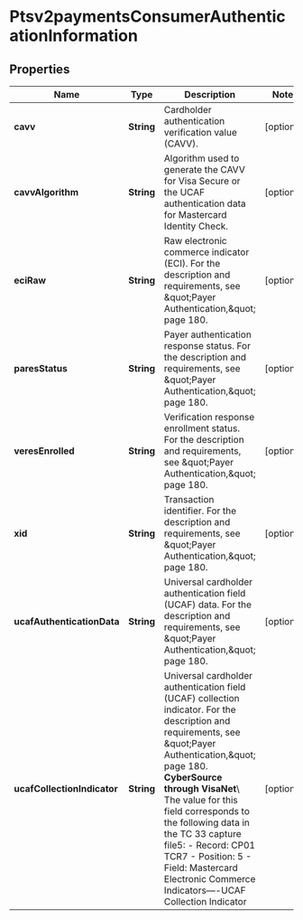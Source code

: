 
# Ptsv2paymentsConsumerAuthenticationInformation

## Properties
Name | Type | Description | Notes
------------ | ------------- | ------------- | -------------
**cavv** | **String** | Cardholder authentication verification value (CAVV). |  [optional]
**cavvAlgorithm** | **String** | Algorithm used to generate the CAVV for Visa Secure or the UCAF authentication data for Mastercard Identity Check.  |  [optional]
**eciRaw** | **String** | Raw electronic commerce indicator (ECI). For the description and requirements, see \&quot;Payer Authentication,\&quot; page 180. |  [optional]
**paresStatus** | **String** | Payer authentication response status. For the description and requirements, see \&quot;Payer Authentication,\&quot; page 180.  |  [optional]
**veresEnrolled** | **String** | Verification response enrollment status. For the description and requirements, see \&quot;Payer Authentication,\&quot; page 180. |  [optional]
**xid** | **String** | Transaction identifier. For the description and requirements, see \&quot;Payer Authentication,\&quot; page 180. |  [optional]
**ucafAuthenticationData** | **String** | Universal cardholder authentication field (UCAF) data.  For the description and requirements, see \&quot;Payer Authentication,\&quot; page 180.  |  [optional]
**ucafCollectionIndicator** | **String** | Universal cardholder authentication field (UCAF) collection indicator.  For the description and requirements, see \&quot;Payer Authentication,\&quot; page 180.  **CyberSource through VisaNet**\\ The value for this field corresponds to the following data in the TC 33 capture file5: - Record: CP01 TCR7 - Position: 5 - Field: Mastercard Electronic Commerce Indicators—-UCAF Collection Indicator  |  [optional]



